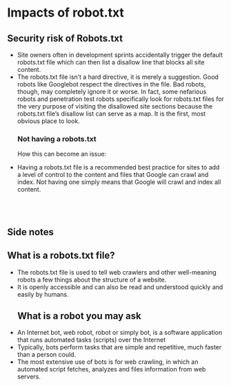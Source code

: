<h1>Impacts of robot.txt</h1>


<h2>Security risk of Robots.txt</h2>
<ul>
<li>Site owners often in development sprints accidentally trigger the default robots.txt file which can then list a disallow line that blocks all site content.</li>
<li>The robots.txt file isn’t a hard directive, it is merely a suggestion. Good robots like Googlebot respect the directives in the file.
    Bad robots, though, may completely ignore it or worse. In fact, some nefarious robots and penetration test robots specifically look for robots.txt files for the very purpose of visiting the disallowed site sections because the robots.txt file’s disallow list can serve as a map. It is the first, most obvious place to look.
</li>
<h3>Not having a robots.txt</h3>
<p>How this can become an issue:</p>
<li>Having a robots.txt file is a recommended best practice for sites to add a level of control to the content and files that Google can crawl and index. Not having one simply means that Google will crawl and index all content.</li>
</ul><br/><br/>






<h2>Side notes</h2>

<h2>What is a robots.txt file?</h2>

<ul>
<li>The robots.txt file is used to tell web crawlers and other well-meaning robots a few things about the structure of a website. </li>
<li>It is openly accessible and can also be read and understood quickly and easily by humans.</li>

<h2>What is a robot you may ask</h2>
<li>An Internet bot, web robot, robot or simply bot, is a software application that runs automated tasks (scripts) over the Internet</li>
<li>Typically, bots perform tasks that are simple and repetitive, much faster than a person could.</li>
<li>The most extensive use of bots is for web crawling, in which an automated script fetches, analyzes and files information from web servers.</li>

</ul>




